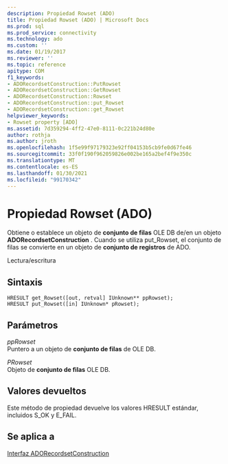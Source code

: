```yaml
---
description: Propiedad Rowset (ADO)
title: Propiedad Rowset (ADO) | Microsoft Docs
ms.prod: sql
ms.prod_service: connectivity
ms.technology: ado
ms.custom: ''
ms.date: 01/19/2017
ms.reviewer: ''
ms.topic: reference
apitype: COM
f1_keywords:
- ADORecordsetConstruction::PutRowset
- ADORecordsetConstruction::GetRowset
- ADORecordsetConstruction::Rowset
- ADORecordsetConstruction::put_Rowset
- ADORecordsetConstruction::get_Rowset
helpviewer_keywords:
- Rowset property [ADO]
ms.assetid: 7d359294-4ff2-47e0-8111-0c221b24d80e
author: rothja
ms.author: jroth
ms.openlocfilehash: 1f5e99f97179323e92ff04153b5cb9fe0d67fe46
ms.sourcegitcommit: 33f0f190f962059826e002be165a2bef4f9e350c
ms.translationtype: MT
ms.contentlocale: es-ES
ms.lasthandoff: 01/30/2021
ms.locfileid: "99170342"
---
```

# <a name="rowset-property-ado"></a>Propiedad Rowset (ADO)
Obtiene o establece un objeto de **conjunto de filas** OLE DB de/en un objeto **ADORecordsetConstruction** . Cuando se utiliza put_Rowset, el conjunto de filas se convierte en un objeto de **conjunto de registros** de ADO.  
  
 Lectura/escritura  
  
## <a name="syntax"></a>Sintaxis  
  
```  
HRESULT get_Rowset([out, retval] IUnknown** ppRowset);  
HRESULT put_Rowset([in] IUnknown* pRowset);  
```  
  
## <a name="parameters"></a>Parámetros  
 *ppRowset*  
 Puntero a un objeto de **conjunto de filas** de OLE DB.  
  
 *PRowset*  
 Objeto de **conjunto de filas** OLE DB.  
  
## <a name="return-values"></a>Valores devueltos  
 Este método de propiedad devuelve los valores HRESULT estándar, incluidos S_OK y E_FAIL.  
  
## <a name="applies-to"></a>Se aplica a  
 [Interfaz ADORecordsetConstruction](./adorecordsetconstruction-interface.md)